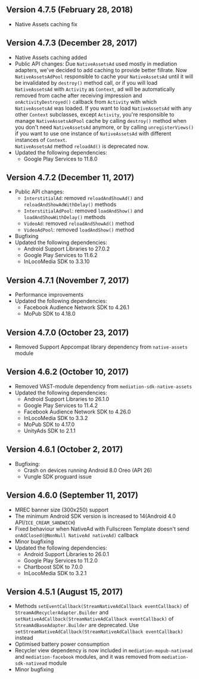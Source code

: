 ## Version 4.7.5 (February 28, 2018) 
- Native Assets caching fix

## Version 4.7.3 (December 28, 2017) 
- Native Assets caching added
- Public API changes:
  Due `NativeAssetsAd` used mostly in mediation adapters, we've decided to add caching to provide better fillrate. 
  Now `NativeAssetsAdPool` responsible to cache your `NativeAssetsAd` until it will be invalidated by `destroy()` method call, 
  or if you will load `NativeAssetsAd` with `Activity` as `Context`, ad will be automatically removed from cache after 
  receiving impression and `onActivityDestroyed()` callback from `Activity` with which `NativeAssetsAd` was loaded.
  If you want to load `NativeAssetsAd` with any other `Context` subclasses, except `Activity`, you're
  responsible to manage `NativeAssetsAdPool` cache by calling `destroy()` method when you don't need 
  `NativeAssetsAd` anymore, or by calling `unregisterViews()` if you want to use one instance of 
  `NativeAssetsAd` with different instances of `Context`.    
  `NativeAssetsAd` method `reloadAd()` is deprecated now.
- Updated the following dependencies:
    - Google Play Services to 11.8.0

## Version 4.7.2 (December 11, 2017)
- Public API changes:
    - `InterstitialAd`: removed `reloadAndShowAd()` and `reloadAndShowAdWithDelay()` methods
    - `InterstitialAdPool`: removed `loadAndShow()` and `loadAndShowWithDelay()` methods
    - `VideoAd`: removed `reloadAndShowAd()` method
    - `VideoAdPool`: removed `loadAndShow()` method
- Bugfixing
- Updated the following dependencies:
    - Android Support Libraries to 27.0.2
    - Google Play Services to 11.6.2
    - InLocoMedia SDK to 3.3.10

## Version 4.7.1 (November 7, 2017)
- Performance improvements
- Updated the following dependencies:
    - Facebook Audience Network SDK to 4.26.1
    - MoPub SDK to 4.18.0

## Version 4.7.0 (October 23, 2017)
- Removed Support Appcompat library dependency from `native-assets` module

## Version 4.6.2 (October 10, 2017)
- Removed VAST-module dependency from `mediation-sdk-native-assets`
- Updated the following dependencies:
    - Android Support Libraries to 26.1.0 
    - Google Play Services to 11.4.2
    - Facebook Audience Network SDK to 4.26.0
    - InLocoMedia SDK to 3.3.2
    - MoPub SDK to 4.17.0
    - UnityAds SDK to 2.1.1

## Version 4.6.1 (October 2, 2017)
- Bugfixing:
    - Crash on devices running Android 8.0 Oreo (API 26)
    - Vungle SDK proguard issue
    
## Version 4.6.0 (September 11, 2017)
- MREC banner size (300x250) support
- The minimum Android SDK version is increased to 14(Android 4.0 API/`ICE_CREAM_SANDWICH`)
- Fixed behaviour when NativeAd with Fullscreen Template doesn't send `onAdClosed(@NonNull NativeAd nativeAd)` callback
- Minor bugfixing
- Updated the following dependencies:
    - Android Support Libraries to 26.0.1 
    - Google Play Services to 11.2.0
    - Chartboost SDK to 7.0.0
    - InLocoMedia SDK to 3.2.1

## Version 4.5.1 (August 15, 2017)
- Methods `setEventCallback(StreamNativeAdCallback eventCallback)` of `StreamAdRecyclerAdapter.Builder` and 
`setNativeAdCallback(StreamNativeAdCallback eventCallback)` of `StreamAdBaseAdapter.Builder` are deprecated. 
Use `setStreamNativeAdCallback(StreamNativeAdCallback eventCallback)` instead
- Optimised battery power consumption
- Recycler view dependency is now included in `mediation-mopub-nativead` and `mediation-facebook` modules, and it was removed from `mediation-sdk-nativead` module
- Minor bugfixing

